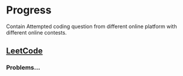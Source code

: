 # Progress
Contain Attempted coding question from different online platform with different online contests.
## [LeetCode](https://leetcode.com/amanchouhan192/)
### Problems...
